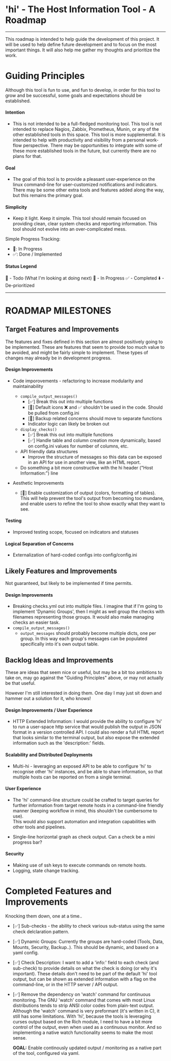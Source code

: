 
# 'hi' - The Host Information Tool - A Roadmap #
----
This roadmap is intended to help guide the development of this project.
It will be used to help define future development and to focus on the most
important things.  It will also help me gather my thoughts and prioritize the work.

# Guiding Principles #
Although this tool is fun to use, and fun to develop, in order for this
tool to grow and be successful, some goals and expectations should be
established.

#### Intention ####
- This is not intended to be a full-fledged monitoring tool.
This tool is not intended to replace Nagios, Zabbix, Prometheus, Munin, or
any of the other established tools in this space.  This tool is more
supplemental.  It is intended to help with productivity and visibility from
a personal work-flow perspective.  There may be opportunities to integrate
with some of these more established tools in the future, but currently
there are no plans for that.

#### Goal ####
- The goal of this tool is to provide a pleasant user-experience on the
linux command-line for user-customized notifications and indicators. There
may be some other extra tools and features added along the way, but this
remains the primary goal.

#### Simplicity ####
- Keep it light.  Keep it simple.  This tool should remain focused on
providing clean, clear system checks and reporting information.  This tool
should not evolve into an over-complicated mess.

Simple Progress Tracking:
- 🚧: In Progress
- ✅: Done  / Implemented

#### Status Legend ####
👀 - Todo (What I'm looking at doing next)
🚧 - In Progress
✅ - Completed
⬇️  - De-prioritized

----
# ROADMAP MILESTONES #


## Target Features and Improvements ##
The features and fixes defined in this section are almost positively going
to be implemented.  These are features that seem to provide too much value
to be avoided, and might be fairly simple to implement. These types of
changes may already be in development progress.

#### Design Improvements ####
- Code imporovements - refactoring to increase modularity and maintainability

    - `compile_output_messages()`
        - [✅] Break this out into multiple functions
        - [👀] Default icons ❌ and ✅ shouldn't be used in the code.  Should be
          pulled from config.ini
        - [👀] Backup related concerns should move to separate functions
        - Indicator logic can likely be broken out
    - `display_checks()`
        - [✅] Break this out into multiple functions
        - [✅] Handle table and column creation more dynamically, based on
          config.ini values for number of columns, etc.
    - API friendly data structures
        - Improve the structure of messages so this data can be exposed in
          an API for use in another view, like an HTML report.
    - Do something a bit more constructive with the hi header ("Host
      Information:") line

- Aesthetic Improvements

   - [🚧] Enable customization of output (colors, formatting of tables).  This
      will help prevent the tool's output from becoming too mundane, and
      enable users to refine the tool to show exactly what they want to see.
#### Testing ####
- Improved testing scope, focused on indicators and statuses

#### Logical Separation of Concerns ####
- Externalization of hard-coded configs into config/config.ini



## Likely Features and Improvements ##
Not guaranteed, but likely to be implemented if time permits.

#### Design Improvements ####
- Breaking checks.yml out into multiple files. I imagine that if I'm going to implement
'Dynamic Groups', then I might as well group the checks with filenames representing those groups. 
It would also make managing checks an easier task.
- `compile_output_messages()`
    - `output_messages` should probably become multiple dicts, one per
      group.  In this way each group's messages can be populated
      specifically into it's own output table.



## Backlog Ideas and Improvements ##
These are ideas that seem nice or useful, but may be a bit too ambitions to
take on, may go against the "Guiding Principles" above, or may not actually be that useful.

However I'm still interested in doing them. One day I may just sit down
and hammer out a solution for it, who knows!


#### Design Improvements / User Experience ####
- HTTP Extended Information: I would provide the ability to configure 'hi' to run
a user-space http service that would publish the output in JSON format in a version
controlled API. I could also render a full HTML report that looks similar to the
terminal output, but also expose the extended information such as the 'description:' fields.


#### Scalability and Distributed Deployments ####
- Multi-hi - leveraging an exposed API to be able to configure 'hi' to recognise 
other 'hi' instances, and be able to share information, so that multiple hosts can
be reported on from a single terminal. 


#### User Experience ####
- The 'hi' command-line structure could be crafted to target queries for further
information from target remote hosts in a command-line friendly manner 
(keeping workflow in mind, this shouldn't be cumbersome to use).  
This would also support automation and integration capabilities with other 
tools and pipelines.

- Single-line horizontal graph as check output.  Can a check be a mini progress bar?

#### Security ####
- Making use of ssh keys to execute commands on remote hosts.
- Logging, state change tracking.



# Completed Features and Improvements #
Knocking them down, one at a time..

- [✅] Sub-checks - the ability to check various sub-status using the same check delclaration pattern.

- [✅] Dynamic Groups: Currently the groups are hard-coded (Tools, Data, Mounts, Security, Backup..).
This should be dynamic, and based on a yaml config.

- [✅] Check Description: I want to add a 'info:' field to each check (and sub-check)
to provide details on what the check is doing (or why it's important). These details don't 
need to be part of the default 'hi' tool output, but can be shown as extended information with
a flag on the command-line, or in the HTTP server / API output.

- [✅] Remove the dependency on 'watch' command for continuous monitoring.  The
  GNU 'watch' command that comes with most Linux distributions tends to
  strip ANSI color codes from plain-text output.  Although the 'watch'
  command is very preformant (it's written in C), it still has some
  limitations.  With 'hi', because the tools is leveraging curses output
  based on the Rich module, I need to have a bit more control of the
  output, even when used as a continuous monitor.  And so implementing a
  native watch functionality seems to make the most sense.

  **GOAL:** Enable continously updated output / monitoring as a native part of the
  tool, configured via yaml.
